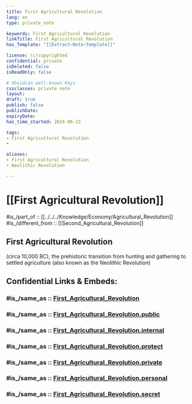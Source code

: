 ```yaml
---
title: First Agricultural Revolution
lang: en
type: private_note

keywords: First Agricultural Revolution
linkTitle: First Agricultural Revolution
has_Template: "[[Extract~Note~Template]]" 

license: (c)copyrighted
confidential: private
isDeleted: false
isReadOnly: false

# Obsidian well-known Keys
cssclasses: private note
layout: 
draft: true
publish: false
publishDate:
expiryDate: 
has_time_started: 2024-06-23

tags:
- First Agricultural Revolution
- 

aliases:
- First Agricultural Revolution
- Neolithic Revolution

---
```


# [[First Agricultural Revolution]] 

#is_/part_of :: [[../../../Knowledge/Economy/Agricultural_Revolution]] 
#is_/different_from :: [[Second_Agricultural_Revolution]]  

## First Agricultural Revolution
(circa 10,000 BC), the prehistoric transition from hunting and gathering 
to settled agriculture (also known as the Neolithic Revolution)


## Confidential Links & Embeds: 

### #is_/same_as :: [First_Agricultural_Revolution](First_Agricultural_Revolution.md) 

### #is_/same_as :: [First_Agricultural_Revolution.public](/_public/Economics/First_Agricultural_Revolution.public.md) 

### #is_/same_as :: [First_Agricultural_Revolution.internal](/_internal/Economics/First_Agricultural_Revolution.internal.md) 

### #is_/same_as :: [First_Agricultural_Revolution.protect](/_protect/Economics/First_Agricultural_Revolution.protect.md) 

### #is_/same_as :: [First_Agricultural_Revolution.private](/_private/Economics/First_Agricultural_Revolution.private.md) 

### #is_/same_as :: [First_Agricultural_Revolution.personal](/_personal/Economics/First_Agricultural_Revolution.personal.md) 

### #is_/same_as :: [First_Agricultural_Revolution.secret](/_secret/Economics/First_Agricultural_Revolution.secret.md)

